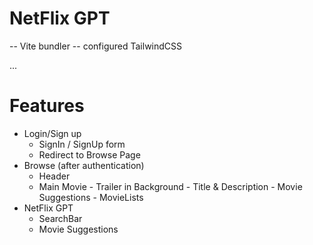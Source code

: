 # NetFlix GPT

-- Vite bundler
-- configured TailwindCSS

...

# Features 
- Login/Sign up 
    - SignIn / SignUp form
    - Redirect to Browse Page
- Browse (after authentication)
     - Header
     - Main Movie
           - Trailer in Background
           - Title & Description
           - Movie Suggestions 
                 - MovieLists 
- NetFlix GPT
    - SearchBar
    - Movie Suggestions
